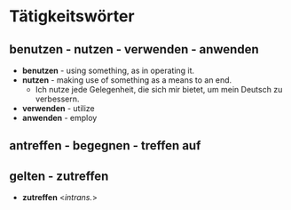 # Tätigkeitswörter
## benutzen - nutzen - verwenden - anwenden
- **benutzen** - using something, as in operating it.
- **nutzen** - making use of something as a means to an end.
	- Ich nutze jede Gelegenheit, die sich mir bietet, um mein Deutsch zu verbessern.
- **verwenden** - utilize
- **anwenden** - employ

## antreffen - begegnen - treffen auf

## gelten - zutreffen
- **zutreffen** <*intrans.*>